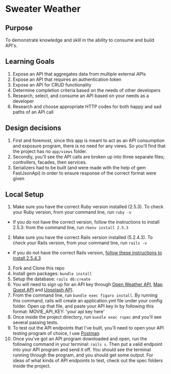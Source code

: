 # Sweater Weather

## Purpose

To demonstrate knowledge and skill in the ability to consume and build API's.

## Learning Goals

1. Expose an API that aggregates data from multiple external APIs
2. Expose an API that requires an authentication token
3. Expose an API for CRUD functionality
4. Determine completion criteria based on the needs of other developers
5. Research, select, and consume an API based on your needs as a developer
6. Research and choose appropriate HTTP codes for both happy and sad paths of an API call

## Design decisions

1. First and foremost, since this app is meant to act as an API consumption and exposure program, there is no need for any views. So you'll find that the project has no `app/views` folder.
2. Secondly, you'll see the API calls are broken up into three separate files; controllers, facades, then services.
3. Serializers had to be built (and were made with the help of gem FastJsonApi) in order to ensure response of the correct format were given


## Local Setup

1. Make sure you have the correct Ruby version installed (2.5.3). To check your Ruby version, from your command line, run `ruby -v`
  - If you do not have the correct version, follow the instructions to install 2.5.3: from the command line, run `rbenv install 2.5.3`<br>
2. Make sure you have the correct Rails version installed (5.2.4.3). To check your Rails version, from your command line, run `rails -v`
  - If you do not have the correct Rails version, [follow these instructions to install 2.5.4.3](https://github.com/turingschool-examples/task_manager_rails/blob/master/rails_uninstall.md)<br>
3. Fork and Clone this repo<br>
4. Install gem packages: `bundle install`<br>
5. Setup the database: `rails db:create`<br>
6. You will need to sign up for an API key through [Open Weather API](https://openweathermap.org/), [Map Quest API](https://developer.mapquest.com/) and [Upsplash API](https://unsplash.com/developers).<br>
7. From the command line, run `bundle exec figaro install`. By running this command, rails will create an application.yml file under your config folder. Open up that file, and paste your API key in by following this format: MOVIE_API_KEY: 'your api key here'<br>
8. Once inside the project directory, run `bundle exec rspec` and you'll see several passing tests.<br>
9. To test out the API endpoints that I've built, you'll need to open your API testing program of choice, I use [Postman](https://www.postman.com/)<br>
10. Once you've got an API program downloaded and open, run the following command in your terminal: `rails s`. Then put a valid endpoint into your API program and send it off. You should see the terminal running through the program, and you should get some output. For ideas of what kinds of API endpoints to test, check out the spec folders inside the project.<br>
